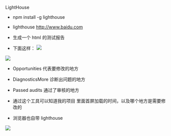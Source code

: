 <!--
 * @Description:
 * @Author: xiao.zhang
 * @Date: 2020-10-26 16:55:51
 * @LastEditors: xiao.zhang
 * @LastEditTime: 2020-10-26 19:39:29
-->

LightHouse

- npm install -g lighthouse

- lighthouse http://www.baidu.com

- 生成一个 html 的测试报告
- 下面这样：
  ![](https://tva1.sinaimg.cn/large/0081Kckwgy1gk2yqirxthj30zo0r542a.jpg)

![](https://tva1.sinaimg.cn/large/0081Kckwgy1gk2yru3pvhj30rm0sjag6.jpg)

- Opportunities 代表要修改的地方
- DiagnosticsMore 诊断出问题的地方
- Passed audits 通过了审核的地方

- 通过这个工具可以知道我的项目 里面首屏加载的时间，以及哪个地方是需要修改的

- 浏览器也自带 lighthouse

![](https://tva1.sinaimg.cn/large/0081Kckwgy1gk2yz34709j31dm0lwq7m.jpg)
